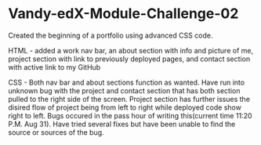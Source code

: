 # Vandy-edX-Module-Challenge-02
Created the beginning of a portfolio using advanced CSS code.

HTML - added a work nav bar, an about section with info and picture of me, project section with link to previously deployed pages, and contact section with active link to my GitHub

CSS - Both nav bar and about sections function as wanted. Have run into unknown bug with the project and contact section that has both section pulled to the right side of the screen. Project section has further issues the disired flow of project being from left to right while deployed code show right to left. Bugs occured in the pass hour of writing this(current time 11:20 P.M. Aug 31). Have tried several fixes but have been unable to find the source or sources of the bug.
